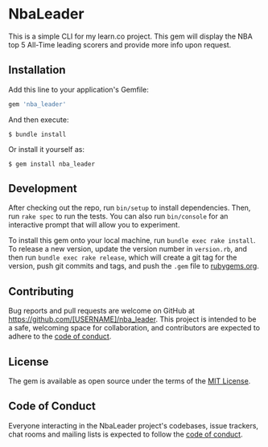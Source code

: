 # NbaLeader

This is a simple CLI for my learn.co project.
This gem will display the NBA top 5 All-Time leading scorers and provide more info upon request.

## Installation

Add this line to your application's Gemfile:

```ruby
gem 'nba_leader'
```

And then execute:

    $ bundle install

Or install it yourself as:

    $ gem install nba_leader

## Development

After checking out the repo, run `bin/setup` to install dependencies. Then, run `rake spec` to run the tests. You can also run `bin/console` for an interactive prompt that will allow you to experiment.

To install this gem onto your local machine, run `bundle exec rake install`. To release a new version, update the version number in `version.rb`, and then run `bundle exec rake release`, which will create a git tag for the version, push git commits and tags, and push the `.gem` file to [rubygems.org](https://rubygems.org).

## Contributing

Bug reports and pull requests are welcome on GitHub at https://github.com/[USERNAME]/nba_leader. This project is intended to be a safe, welcoming space for collaboration, and contributors are expected to adhere to the [code of conduct](https://github.com/djenkala/nba_leader/blob/master/CODE_OF_CONDUCT.md).


## License

The gem is available as open source under the terms of the [MIT License](https://opensource.org/licenses/MIT).

## Code of Conduct

Everyone interacting in the NbaLeader project's codebases, issue trackers, chat rooms and mailing lists is expected to follow the [code of conduct](https://github.com/djenkala/nba_leader/blob/master/CODE_OF_CONDUCT.md).
